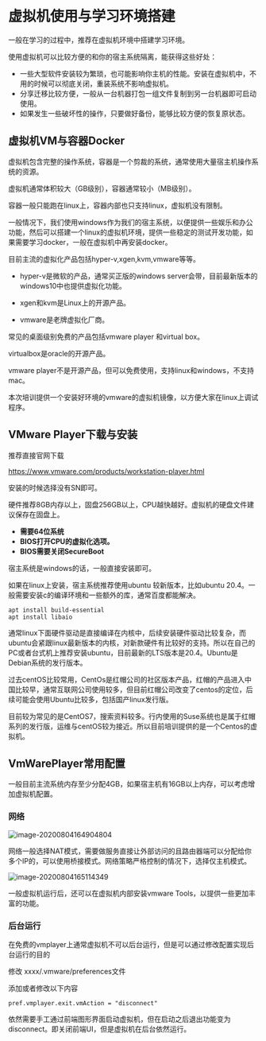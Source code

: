 # 虚拟机使用与学习环境搭建

一般在学习的过程中，推荐在虚拟机环境中搭建学习环境。

使用虚拟机可以比较方便的和你的宿主系统隔离，能获得这些好处：

- 一些大型软件安装较为繁琐，也可能影响你主机的性能。安装在虚拟机中，不用的时候可以彻底关闭，重装系统不影响虚拟机。
- 分享迁移比较方便，一般从一台机器打包一组文件复制到另一台机器即可启动使用。
- 如果发生一些破坏性的操作，只要做好备份，能够比较方便的恢复原状态。



## 虚拟机VM与容器Docker

虚拟机包含完整的操作系统，容器是一个剪裁的系统，通常使用大量宿主机操作系统的资源。

虚拟机通常体积较大（GB级别），容器通常较小（MB级别）。

容器一般只能跑在linux上，容器内部也只支持linux，虚拟机没有限制。

一般情况下，我们使用windows作为我们的宿主系统，以便提供一些娱乐和办公功能，然后可以搭建一个linux的虚拟机环境，提供一些稳定的测试开发功能，如果需要学习docker，一般在虚拟机中再安装docker。

目前主流的虚拟化产品包括hyper-v,xgen,kvm,vmware等等。

- hyper-v是微软的产品，通常买正版的windows server会带，目前最新版本的windows10中也提供虚拟化功能。

- xgen和kvm是Linux上的开源产品。

- vmware是老牌虚拟化厂商。



常见的桌面级别免费的产品包括vmware player 和virtual box。

virtualbox是oracle的开源产品。

vmware player不是开源产品，但可以免费使用，支持linux和windows，不支持mac。

本次培训提供一个安装好环境的vmware的虚拟机镜像，以方便大家在linux上调试程序。



## VMware Player下载与安装

推荐直接官网下载  

https://www.vmware.com/products/workstation-player.html

安装的时候选择没有SN即可。

硬件推荐8GB内存以上，固盘256GB以上，CPU越快越好。虚拟机的硬盘文件建议保存在固盘上。

- **需要64位系统**
- **BIOS打开CPU的虚拟化选项。**
- **BIOS需要关闭SecureBoot**

宿主系统是windows的话，一般直接安装即可。

如果在linux上安装，宿主系统推荐使用ubuntu 较新版本，比如ubuntu 20.4。一般需要安装c的编译环境和一些额外的库，通常百度都能解决。

```
apt install build-essential
apt install libaio
```

通常linux下面硬件驱动是直接编译在内核中，后续安装硬件驱动比较复杂，而ubuntu会紧跟linux最新版本的内核，对新款硬件有比较好的支持。所以在自己的PC或者台式机上推荐安装ubuntu，目前最新的LTS版本是20.4。Ubuntu是Debian系统的发行版本。

过去centOS比较常用，CentOs是红帽公司的社区版本产品，红帽的产品进入中国比较早，通常互联网公司使用较多，但目前红帽公司改变了centos的定位，后续可能会使用Ubuntu比较多，包括国产linux发行版。

目前较为常见的是CentOS7，搜索资料较多。行内使用的Suse系统也是属于红帽系列的发行版，运维与centOS较为接近。所以目前培训提供的是一个Centos的虚拟机。



## VmWarePlayer常用配置

一般目前主流系统内存至少分配4GB，如果宿主机有16GB以上内存，可以考虑增加虚拟机配置。



### 网络

![image-20200804164904804](%E8%99%9A%E6%8B%9F%E6%9C%BA%E4%BD%BF%E7%94%A8.assets/image-20200804164904804.png)



网络一般选择NAT模式，需要做服务直接让外部访问的且路由器端可以分配给你多个IP的，可以使用桥接模式。网络策略严格控制的情况下，选择仅主机模式。

![image-20200804165114349](%E8%99%9A%E6%8B%9F%E6%9C%BA%E4%BD%BF%E7%94%A8.assets/image-20200804165114349.png)



一般虚拟机运行后，还可以在虚拟机内部安装vmware Tools，以提供一些更加丰富的功能。



### 后台运行

在免费的vmplayer上通常虚拟机不可以后台运行，但是可以通过修改配置实现后台运行的目的

修改 xxxx/.vmware/preferences文件

添加或者修改以下内容

```properties
pref.vmplayer.exit.vmAction = "disconnect"
```

依然需要手工通过前端图形界面启动虚拟机，但在启动之后退出功能变为disconnect。即关闭前端UI，但是虚拟机在后台依然运行。





